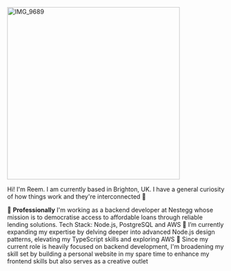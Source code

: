 <img src="https://github.com/reemhd/reemhd/assets/113103959/f81409a2-47a2-4632-8421-5db801c6e529" alt="IMG_9689" width="400" height="400">

Hi! I'm Reem. I am currently based in Brighton, UK. I have a general curiosity of how things work and they're interconnected 🔗

🔭 **Professionally** I'm working as a backend developer at Nestegg whose mission is to democratise access to affordable loans through reliable lending solutions. Tech Stack: Node.js, PostgreSQL and AWS
🌱 I’m currently expanding my expertise by delving deeper into advanced Node.js design patterns, elevating my TypeScript skills and exploring AWS
🚧 Since my current role is heavily focused on backend development, I'm broadening my skill set by building a personal website in my spare time to enhance my frontend skills but also serves as a creative outlet

<!--
**reemhd/reemhd** is a ✨ _special_ ✨ repository because its `README.md` (this file) appears on your GitHub profile.

Here are some ideas to get you started:

- 
- 
- 👯 I’m looking to collaborate on ...
- 🤔 I’m looking for help with ...
- 💬 Ask me about ...
- 📫 How to reach me: ...
- 😄 Pronouns: ...
- ⚡ Fun fact: ...
-->
